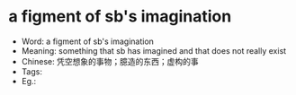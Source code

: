 # a figment of sb's imagination

- Word: a figment of sb's imagination
- Meaning: something that sb has imagined and that does not really exist
- Chinese: 凭空想象的事物；臆造的东西；虚构的事
- Tags: 
- Eg.: 
